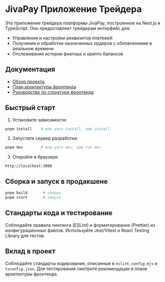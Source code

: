 # JivaPay Приложение Трейдера

Это приложение трейдера платформы JivaPay, построенное на Next.js и TypeScript. Оно предоставляет трейдерам интерфейс для:

- Управления и настройки реквизитов платежей
- Получения и обработки назначенных ордеров с обновлениями в реальном времени
- Отслеживания истории фиатных и крипто балансов

## Документация

- [Обзор проекта](../../README.md)
- [План архитектуры фронтенда](../../frontend/README_ARCHITECTURE_PLAN.md)
- [Руководство по структуре фронтенда](../../frontend_structure_guide.md)

## Быстрый старт

1. Установите зависимости:
```bash
pnpm install    # или yarn install, npm install
```

2. Запустите сервер разработки:
```bash
pnpm dev        # или yarn dev, npm run dev
```

3. Откройте в браузере:
```text
http://localhost:3000
```

## Сборка и запуск в продакшене

```bash
pnpm build       # сборка
pnpm start       # запуск
```

## Стандарты кода и тестирование

Соблюдайте правила линтинга (ESLint) и форматирования (Prettier) из конфигурационных файлов.
Используйте Jest/Vitest и React Testing Library для тестов.

## Вклад в проект

Соблюдайте стандарты кодирования, описанные в `eslint.config.mjs` и `tsconfig.json`. Для тестирования смотрите рекомендации в плане архитектуры фронтенда.
